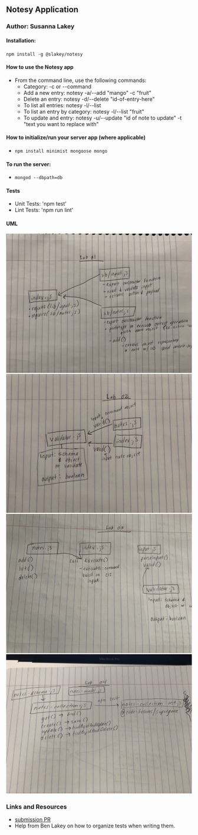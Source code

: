 
## Notesy Application

### Author: Susanna Lakey

#### Installation:
`npm install -g @slakey/notesy`

#### How to use the Notesy app
* From the command line, use the following commands:
  - Category: -c or --command
  - Add a new entry: notesy -a/--add "mango" -c "fruit"
  - Delete an entry: notesy -d/--delete "id-of-entry-here"
  - To list all entries: notesy -l/--list
  - To list an entry by category: notesy -l/--list "fruit"
  - To update and entry: notesy -u/--update "id of note to update" -t "text you want to replace with"



#### How to initialize/run your server app (where applicable)
* `npm install minimist mongoose mongo`

#### To run the server:
* `mongod --dbpath=db`

  
#### Tests
* Unit Tests: 'npm test'
* Lint Tests: 'npm run lint'

#### UML
![Lab 01 UML Diagram](./Lab-01-UML.jpg)
![Lab 02 UML Diagram](./Lab-02-UML.jpg)
![Lab 03 UML Diagram](./Lab-03-UML.jpg)
![Lab 04 UML Diagram](./Lab-04-UML.jpg)


### Links and Resources
* [submission PR](https://github.com/susannalakey-401-advanced-javascript/notes/pull/1)
* Help from Ben Lakey on how to organize tests when writing them.